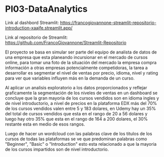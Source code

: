 # PI03-DataAnalytics

Link al dashbord Streamlit: https://francogiovannone-streamlit-repositorio-introduction-xaajfe.streamlit.app/

Link al repositorio de Streamlit: https://github.com/FrancoGiovannone/Streamlit-Repositorio

El proyecto se basa en simular ser parte del equipo de analista de datos de una empresa que esta planeando incursionar en el mercado de cursos online, para tomar una foto de la situación del mercado la empresa compra información a otras empresas potencialmente competidoras, la tarea a desarrollar es segmentar el nivel de ventas por precio, idioma, nivel y rating para ver que variables influyen más en la demanda de un curso.

Al aplicar un analisis exploratorio a los datos proporcionados y reflejar graficamente la segmentación de los niveles de ventas en un dashboard se concluye que la gran mayoria de los cursos vendidos son en idioma ingles y de nivel introductorio, a nivel de precios en la plataforma EDX más del 70% de los cursos vendidos valen entre 5 y 183 dolares, en Udemy hay un 35% del total de cursos vendidos que esta en el rango de 20 a 56 dolares y luego hay otro 35% que esta en el rango de 164 a 200 dolares, el 30% restante esta en medio de esos rangos.

Luego de hacer un wordcloud con las palabras clave de los titulos de los cursos de todas las plataformas se ve que predominan palabras como "Beginner", "Basic" o "Introduction" esto esta relacionado a que la mayoria de los cursos impartidos son de nivel introductorio.
